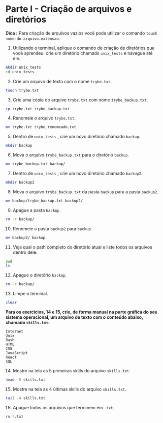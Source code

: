 # Parte I - Criação de arquivos e diretórios

**Dica :** Para criação de arquivos vazios você pode utilizar o comando `touch nome-do-arquivo.extensao`.

1. Utilizando o terminal, aplique o comando de criação de diretórios que você aprendeu: crie um diretório chamado `unix_tests` e navegue até ele.
```zsh
mkdir unix_tests
cd unix_tests
```

2. Crie um arquivo de texto com o nome `trybe.txt`.
```zsh
touch trybe.txt
```

3. Crie uma cópia do arquivo `trybe.txt` com nome `trybe_backup.txt`.
```zsh
cp trybe.txt trybe_backup.txt
```

4. Renomeie o arquivo `trybe.txt`.
```zsh
mv trybe.txt trybe_renomeado.txt
```

5. Dentro de `unix_tests` , crie um novo diretório chamado `backup`.
```zsh
mkdir backup
```

6. Mova o arquivo `trybe_backup.txt` para o diretório `backup`.
```zsh
mv trybe_backup.txt backup/
```

7. Dentro de `unix_tests` , crie um novo diretório chamado `backup2`.
```zsh
mkdir backup2
```

8. Mova o arquivo `trybe_backup.txt` da pasta `backup` para a pasta `backup2`.
```zsh
mv backup/trybe_backup.txt backup2/
```

9. Apague a pasta `backup`.
```zsh
rm -r backup/
```

10. Renomeie a pasta `backup2` para `backup`.
```zsh
mv backup2/ backup
```

11. Veja qual o path completo do diretório atual e liste todos os arquivos dentro dele.
```zsh
pwd
ls
```

12. Apague o diretório `backup`.
```zsh
rm -r backup/
```

13. Limpe o terminal.
```zsh
clear
```

**Para os exercícios, 14 e 15, crie, de forma manual na parte gráfica do seu sistema operacional, um arquivo de texto com o conteúdo abaixo, chamado `skills.txt`:**

```
Internet
Unix
Bash
HTML
CSS
JavaScript
React
SQL
```

14. Mostre na tela as 5 primeiras skills do arquivo `skills.txt`.
```zsh
head -5 skills.txt
```

15. Mostre na tela as 4 últimas skills do arquivo `skills.txt`.
```zsh
tail -4 skills.txt
```

16. Apague todos os arquivos que terminem em `.txt`.
```zsh
rm *.txt
```